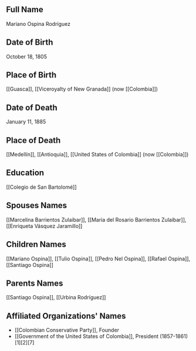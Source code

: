## Full Name
Mariano Ospina Rodríguez

## Date of Birth
October 18, 1805

## Place of Birth
[[Guasca]], [[Viceroyalty of New Granada]] (now [[Colombia]])

## Date of Death
January 11, 1885

## Place of Death
[[Medellín]], [[Antioquia]], [[United States of Colombia]] (now [[Colombia]])

## Education
[[Colegio de San Bartolomé]]

## Spouses Names
[[Marcelina Barrientos Zulaibar]], [[Maria del Rosario Barrientos Zulaibar]], [[Enriqueta Vásquez Jaramillo]]

## Children Names
[[Mariano Ospina]], [[Tulio Ospina]], [[Pedro Nel Ospina]], [[Rafael Ospina]], [[Santiago Ospina]]

## Parents Names
[[Santiago Ospina]], [[Urbina Rodríguez]]

## Affiliated Organizations' Names
- [[Colombian Conservative Party]], Founder
- [[Government of the United States of Colombia]], President (1857-1861)[1][2][7]

